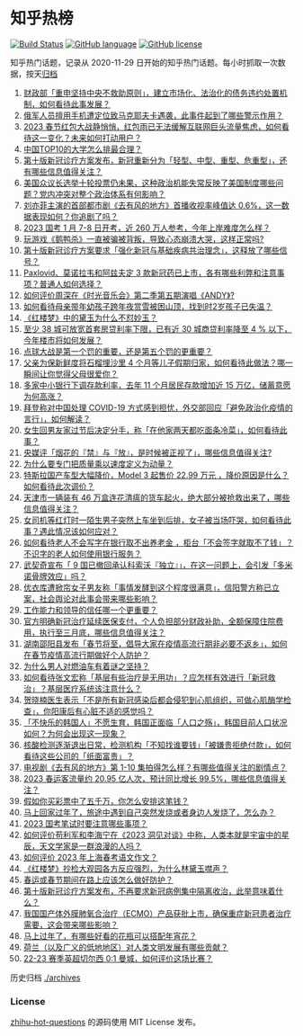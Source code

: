 # 知乎热榜
[![Build Status](https://github.com/ToWeLong/zhihu-hot-questions/workflows/CI/badge.svg)](https://github.com/ToWeLong/zhihu-hot-questions/actions)
[![GitHub language](https://img.shields.io/badge/language-golang-orange.svg)](https://golang.org/)
[![GitHub license](https://img.shields.io/github/license/ToWeLong/zhihu-hot-questions)](https://github.com/ToWeLong/zhihu-hot-questions/blob/main/LICENSE)

知乎热门话题，记录从 2020-11-29 日开始的知乎热门话题。每小时抓取一次数据，按天[归档](./archives)

<!-- BEGIN -->

1. [财政部「重申坚持中央不救助原则」，建立市场化、法治化的债务违约处置机制，如何看待此事发展？](https://www.zhihu.com/question/577121526)
1. [俄军人员擅用手机遭定位致马克耶夫卡遇袭，此事件起到了哪些警示作用？](https://www.zhihu.com/question/576761644)
1. [2023 春节红包大战静悄悄，红包雨已无法缓解互联网巨头流量焦虑，如何看待这一变化？未来如何打动用户？](https://www.zhihu.com/question/577153315)
1. [中国TOP10的大学怎么排最合理？](https://www.zhihu.com/question/395717364)
1. [第十版新冠诊疗方案发布，新冠重新分为「轻型、中型、重型、危重型」，还有哪些信息值得关注？](https://www.zhihu.com/question/577136965)
1. [美国众议长选举十轮投票仍未果，这种政治机能失常反映了美国制度哪些问题？党内冲突对整个政治体系有何影响？](https://www.zhihu.com/question/577088165)
1. [刘亦菲主演的首部都市剧《去有风的地方》首播收视率峰值达 0.6%，这一数据表现如何？你追剧了吗？](https://www.zhihu.com/question/576650450)
1. [2023 国考 1 月 7-8 日开考，近 260 万人参考，今年上岸难度怎么样？](https://www.zhihu.com/question/577130687)
1. [玩游戏《鹅鸭杀》一直被骗被背叛，导致心态崩溃大哭，这样正常吗?](https://www.zhihu.com/question/575506572)
1. [第十版新冠诊疗方案要求「强化新冠与基础疾病共治理念」，这释放了哪些信号？](https://www.zhihu.com/question/577137290)
1. [Paxlovid、莫诺拉韦和阿兹夫定 3 款新冠药已上市，各有哪些利弊和注意事项？普通人如何选择？](https://www.zhihu.com/question/577087601)
1. [如何评价周深在《时光音乐会》第二季第五期演唱《ANDY》?](https://www.zhihu.com/question/577152312)
1. [如何看待母亲带年幼孩子跨年夜赏雪被困山顶，找到时2岁孩子已失温？](https://www.zhihu.com/question/576913520)
1. [《红楼梦》中的黛玉为什么不怼妙玉？](https://www.zhihu.com/question/574669563)
1. [至少 38 城可放宽首套房贷利率下限，已有近 30 城商贷利率降至 4 % 以下，今年楼市将如何发展？](https://www.zhihu.com/question/577097932)
1. [点球大战是第一个罚的重要，还是第五个罚的更重要？](https://www.zhihu.com/question/402265764)
1. [父亲为保新鲜度将石榴埋沙里 4 个月等儿子假期归家，如何看待此做法？哪一瞬间让你觉得父母很爱你？](https://www.zhihu.com/question/577095131)
1. [多家中小银行下调存款利率，去年 11 个月居民存款增加近 15 万亿，储蓄意愿为何高涨？](https://www.zhihu.com/question/576757879)
1. [拜登称对中国处理 COVID-19 方式感到担忧，外交部回应「避免政治化疫情的言行」，如何解读？](https://www.zhihu.com/question/576928592)
1. [女生回男友家过节后决定分手，称「在他家两天都吃面条冷菜」，如何看待此事？](https://www.zhihu.com/question/576948759)
1. [央媒评「烟花的『禁』与『放』，是时候被正视了」，哪些信息值得关注?](https://www.zhihu.com/question/577089872)
1. [为什么要专门把质量乘以速度定义为动量？](https://www.zhihu.com/question/566593694)
1. [特斯拉国产车型大幅降价，Model 3 起售价 22.99 万元 ，降价原因是什么？如何看待此次调价？](https://www.zhihu.com/question/577088888)
1. [天津市一辆装有 46 万盒连花清瘟的货车起火，绝大部分被抢救出来了，哪些信息值得关注？](https://www.zhihu.com/question/576881207)
1. [女司机等红灯时一陌生男子突然上车坐到后排，女子被当场吓哭，如何看待此事？遇此情况该如何应对？](https://www.zhihu.com/question/576450958)
1. [如何看待老人不会写字在银行取不出养老金 ，柜台「不会签字就取不了钱」？不识字的老人如何使用银行服务？](https://www.zhihu.com/question/576900889)
1. [武契奇宣布「 9 国已撤回承认科索沃『独立』」，在这一问题上，会引发「多米诺骨牌效应」吗？](https://www.zhihu.com/question/577090191)
1. [优衣库遭掀帘女子男友称「事情发酵到这个程度很满意」，信阳警方称已立案，社会舆论对此事会带来哪些影响？](https://www.zhihu.com/question/577082373)
1. [工作能力和领导的信任哪一个更重要？](https://www.zhihu.com/question/571031561)
1. [官方明确新冠治疗延续医保支付，个人负担部分财政补助，全额保障住院费用，执行至三月底，哪些信息值得关注？](https://www.zhihu.com/question/577282942)
1. [湖南邵阳县发布「春节将至，倡导大家在疫情高流行期非必要不返乡」，如何在春节疫情高流行期做好个人防护？](https://www.zhihu.com/question/576924534)
1. [为什么男人对燃油车有着谜之坚持？](https://www.zhihu.com/question/571171650)
1. [如何看待张文宏称「基层有些治疗是无用功」？应怎样有效进行「新冠救治」？基层医疗系统该注意什么？](https://www.zhihu.com/question/576924208)
1. [贺晓楠医生表示「不是所有新冠感染后都会侵犯到心肌组织，可做心肌酶学检查」，你阳康后有心脏不适的感觉吗？](https://www.zhihu.com/question/576904037)
1. [「不快乐的韩国人」不愿生育，韩国正面临「人口之殇」，韩国目前人口状况如何？为何会出现这一现象？](https://www.zhihu.com/question/577092466)
1. [核酸检测逐渐退出日常，检测机构「不知找谁要钱」「被嫌贵拒绝付款」，如何看待这些公司的「纸面富贵」？](https://www.zhihu.com/question/576893000)
1. [电视剧《去有风的地方》第 1-10 集拍得怎么样？有哪些值得关注的剧情点？](https://www.zhihu.com/question/576747776)
1. [2023 春运客流量约 20.95 亿人次，预计同比增长 99.5%，哪些信息值得关注？](https://www.zhihu.com/question/577093124)
1. [假如你买彩票中了五千万，你怎么安排这笔钱？](https://www.zhihu.com/question/576960649)
1. [马上回家过年了，旅途中遇到自己突然发烧或者身边人发烧了，怎么办？](https://www.zhihu.com/question/575475253)
1. [2023 国考笔试时要注意哪些事项？](https://www.zhihu.com/question/564323576)
1. [如何评价苟利军和李海宁在《2023 洞见对谈》中称，人类本就是宇宙中的星辰，天文学家是一群浪漫的人吗？](https://www.zhihu.com/question/576110061)
1. [如何评价 2023 年上海春考语文作文？](https://www.zhihu.com/question/576919027)
1. [《红楼梦》抄检大观园各方反应强烈，为什么林黛玉噤声？](https://www.zhihu.com/question/565250849)
1. [春运或春节期间在路上应该怎么做好防护？](https://www.zhihu.com/question/575475842)
1. [第十版新冠诊疗方案发布，不再要求新冠病例集中隔离收治，此举意味着什么？](https://www.zhihu.com/question/577137486)
1. [我国国产体外膜肺氧合治疗（ECMO）产品获批上市，确保重症新冠患者治疗需要，这会带来哪些影响？](https://www.zhihu.com/question/576881925)
1. [马上过年了，有哪些好看的花瓶可以搭配年宵花？](https://www.zhihu.com/question/512023214)
1. [荷兰（以及广义的低地地区）对人类文明发展有哪些贡献？](https://www.zhihu.com/question/576504568)
1. [22-23 赛季英超切尔西 0:1 曼城，如何评价这场比赛？](https://www.zhihu.com/question/577028101)

<!-- END -->

历史归档 [./archives](./archives)


### License
[zhihu-hot-questions](https://github.com/towelong/zhihu-hot-questions) 的源码使用 MIT License 发布。